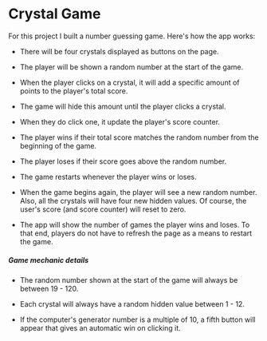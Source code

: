 # Crystal Game

For this project I built a number guessing game.
Here's how the app works:

* There will be four crystals displayed as buttons on the page.

* The player will be shown a random number at the start of the game.

* When the player clicks on a crystal, it will add a specific amount of points to the player's total score. 

* The game will hide this amount until the player clicks a crystal.
* When they do click one, it update the player's score counter.

* The player wins if their total score matches the random number from the beginning of the game.

* The player loses if their score goes above the random number.

* The game restarts whenever the player wins or loses.

* When the game begins again, the player will see a new random number. Also, all the crystals will have four new hidden values. Of course, the user's score (and score counter) will reset to zero.

* The app will show the number of games the player wins and loses. To that end, players do not have to refresh the page as a means to restart the game.

##### Game mechanic details

* The random number shown at the start of the game will always be between 19 - 120.

* Each crystal will always have a random hidden value between 1 - 12.

* If the computer's generator number is a multiple of 10, a fifth button will appear that gives an automatic win on clicking it.
